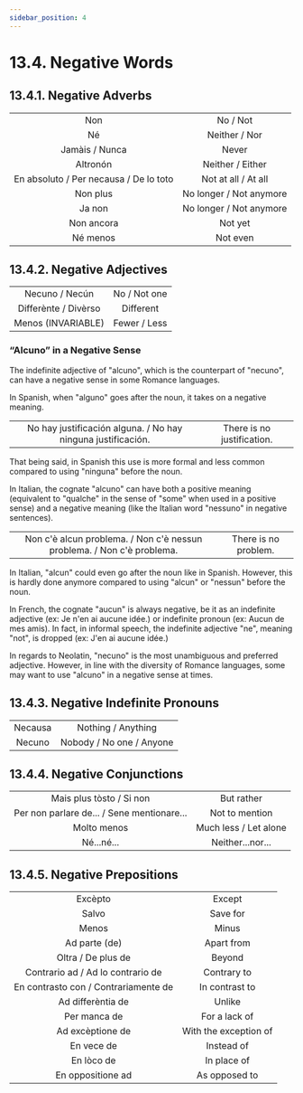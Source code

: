 ```yaml
---
sidebar_position: 4
---
```


# 13.4. Negative Words

## 13.4.1. Negative Adverbs
|       |     |
|:-------------:|:-------------:|
| Non | No / Not |
| Né | Neither / Nor |
| Jamàis / Nunca | Never |
| Altronón | Neither / Either |
| En absoluto / Per necausa / De lo toto | Not at all / At all |
| Non plus | No longer / Not anymore |
| Ja non | No longer / Not anymore |
| Non ancora | Not yet |
| Né menos | Not even |

## 13.4.2. Negative Adjectives
|       |     |
|:-------------:|:-------------:|
| Necuno / Necún | No / Not one |
| Differènte / Divèrso | Different |
| Menos (INVARIABLE) | Fewer / Less |

### “Alcuno” in a Negative Sense

The indefinite adjective of "alcuno", which is the counterpart of "necuno", can have a negative sense in some Romance languages.

In Spanish, when "alguno" goes after the noun, it takes on a negative meaning.

|       |     |
|:-------------:|:-------------:|
| No hay justificación alguna. / No hay ninguna justificación.| There is no justification. |

That being said, in Spanish this use is more formal and less common compared to using "ninguna" before the noun.

In Italian, the cognate "alcuno" can have both a positive meaning (equivalent to "qualche" in the sense of "some" when used in a positive sense) and a negative meaning (like the Italian word "nessuno" in negative sentences).

|       |     |
|:-------------:|:-------------:|
| Non c'è alcun problema. / Non c'è nessun problema. / Non c'è problema. | There is no problem. |

In Italian, "alcun" could even go after the noun like in Spanish. However, this is hardly done anymore compared to using "alcun" or "nessun" before the noun.

In French, the cognate "aucun" is always negative, be it as an indefinite adjective (ex: Je n'en ai aucune idée.) or indefinite pronoun (ex: Aucun de mes amis). In fact, in informal speech, the indefinite adjective "ne", meaning "not", is dropped (ex: J'en ai aucune idée.)

In regards to Neolatin, "necuno" is the most unambiguous and preferred adjective. However, in line with the diversity of Romance languages, some may want to use "alcuno" in a negative sense at times.


## 13.4.3. Negative Indefinite Pronouns
|       |     |
|:-------------:|:-------------:|
| Necausa | Nothing / Anything |
| Necuno | Nobody / No one / Anyone |


## 13.4.4. Negative Conjunctions
|       |     |
|:-------------:|:-------------:|
| Mais plus tòsto / Si non | But rather |
| Per non parlare de... / Sene mentionare... | Not to mention |
| Molto menos | Much less / Let alone |
| Né...né... | Neither...nor... |

## 13.4.5. Negative Prepositions
|       |     |
|:-------------:|:-------------:|
| Excèpto | Except |
| Salvo | Save for |
| Menos | Minus |
| Ad parte (de) | Apart from |
| Oltra / De plus de | Beyond |
| Contrario ad / Ad lo contrario de | Contrary to |
| En contrasto con / Contrariamente de | In contrast to |
| Ad differèntia de | Unlike |
| Per manca de | For a lack of |
| Ad excèptione de | With the exception of |
| En vece de | Instead of |
| En lòco de | In place of |
| En oppositione ad | As opposed to |
